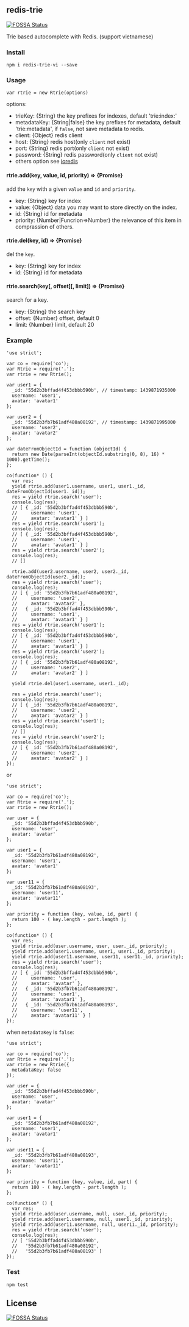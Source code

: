 ## redis-trie
[![FOSSA Status](https://app.fossa.io/api/projects/git%2Bgithub.com%2Fdaoan1412%2Frtrie.svg?type=shield)](https://app.fossa.io/projects/git%2Bgithub.com%2Fdaoan1412%2Frtrie?ref=badge_shield)


Trie based autocomplete with Redis. (support vietnamese)

### Install

```
npm i redis-trie-vi --save
```

### Usage

```
var rtrie = new Rtrie(options)
```

options:

- trieKey: {String} the key prefixes for indexes, default 'trie:index:'
- metadataKey: {String|false} the key prefixes for metadata, default 'trie:metadata', if `false`, not save metadata to redis.
- client: {Object} redis client
- host: {String} redis host(only `client` not exist)
- port: {String} redis port(only `client` not exist)
- password: {String} redis password(only `client` not exist)
- others option see [ioredis](https://github.com/luin/ioredis/blob/master/API.md#new-redisport-host-options)

#### rtrie.add(key, value, id, priority) => {Promise}

add the `key` with a given `value` and `id` and `priority`.

- key: {String} key for index
- value: {Object} data you may want to store directly on the index.
- id: {String} id for metadata
- priority: {Number|Funcrion=>Number} the relevance of this item in comprassion of others.

#### rtrie.del(key, id) => {Promise}

del the `key`.

- key: {String} key for index
- id: {String} id for metadata

#### rtrie.search(key[, offset][, limit]) => {Promise}

search for a key.

- key: {String} the search key
- offset: {Number} offset, default 0
- limit: {Number} limit, default 20

### Example

```
'use strict';

var co = require('co');
var Rtrie = require('.');
var rtrie = new Rtrie();

var user1 = {
  _id: '55d2b3bffad4f453dbbb590b', // timestamp: 1439871935000
  username: 'user1',
  avatar: 'avatar1'
};

var user2 = {
  _id: '55d2b3fb7b61adf480a08192', // timestamp: 1439871995000
  username: 'user2',
  avatar: 'avatar2'
};

var dateFromObjectId = function (objectId) {
  return new Date(parseInt(objectId.substring(0, 8), 16) * 1000).getTime();
};

co(function* () {
  var res;
  yield rtrie.add(user1.username, user1, user1._id, dateFromObjectId(user1._id));
  res = yield rtrie.search('user');
  console.log(res);
  // [ { _id: '55d2b3bffad4f453dbbb590b',
  //     username: 'user1',
  //     avatar: 'avatar1' } ]
  res = yield rtrie.search('user1');
  console.log(res);
  // [ { _id: '55d2b3bffad4f453dbbb590b',
  //     username: 'user1',
  //     avatar: 'avatar1' } ]
  res = yield rtrie.search('user2');
  console.log(res);
  // []

  rtrie.add(user2.username, user2, user2._id, dateFromObjectId(user2._id));
  res = yield rtrie.search('user');
  console.log(res);
  // [ { _id: '55d2b3fb7b61adf480a08192',
  //     username: 'user2',
  //     avatar: 'avatar2' },
  //   { _id: '55d2b3bffad4f453dbbb590b',
  //     username: 'user1',
  //     avatar: 'avatar1' } ]
  res = yield rtrie.search('user1');
  console.log(res);
  // [ { _id: '55d2b3bffad4f453dbbb590b',
  //     username: 'user1',
  //     avatar: 'avatar1' } ]
  res = yield rtrie.search('user2');
  console.log(res);
  // [ { _id: '55d2b3fb7b61adf480a08192',
  //     username: 'user2',
  //     avatar: 'avatar2' } ]

  yield rtrie.del(user1.username, user1._id);

  res = yield rtrie.search('user');
  console.log(res);
  // [ { _id: '55d2b3fb7b61adf480a08192',
  //     username: 'user2',
  //     avatar: 'avatar2' } ]
  res = yield rtrie.search('user1');
  console.log(res);
  // []
  res = yield rtrie.search('user2');
  console.log(res);
  // [ { _id: '55d2b3fb7b61adf480a08192',
  //     username: 'user2',
  //     avatar: 'avatar2' } ]
});
```

or

```
'use strict';

var co = require('co');
var Rtrie = require('.');
var rtrie = new Rtrie();

var user = {
  _id: '55d2b3bffad4f453dbbb590b',
  username: 'user',
  avatar: 'avatar'
};

var user1 = {
  _id: '55d2b3fb7b61adf480a08192',
  username: 'user1',
  avatar: 'avatar1'
};

var user11 = {
  _id: '55d2b3fb7b61adf480a08193',
  username: 'user11',
  avatar: 'avatar11'
};

var priority = function (key, value, id, part) {
  return 100 - ( key.length - part.length );
};

co(function* () {
  var res;
  yield rtrie.add(user.username, user, user._id, priority);
  yield rtrie.add(user1.username, user1, user1._id, priority);
  yield rtrie.add(user11.username, user11, user11._id, priority);
  res = yield rtrie.search('user');
  console.log(res);
  // [ { _id: '55d2b3bffad4f453dbbb590b',
  //     username: 'user',
  //     avatar: 'avatar' },
  //   { _id: '55d2b3fb7b61adf480a08192',
  //     username: 'user1',
  //     avatar: 'avatar1' },
  //   { _id: '55d2b3fb7b61adf480a08193',
  //     username: 'user11',
  //     avatar: 'avatar11' } ]
});
```

when `metadataKey` is `false`:

```
'use strict';

var co = require('co');
var Rtrie = require('.');
var rtrie = new Rtrie({
  metadataKey: false
});

var user = {
  _id: '55d2b3bffad4f453dbbb590b',
  username: 'user',
  avatar: 'avatar'
};

var user1 = {
  _id: '55d2b3fb7b61adf480a08192',
  username: 'user1',
  avatar: 'avatar1'
};

var user11 = {
  _id: '55d2b3fb7b61adf480a08193',
  username: 'user11',
  avatar: 'avatar11'
};

var priority = function (key, value, id, part) {
  return 100 - ( key.length - part.length );
};

co(function* () {
  var res;
  yield rtrie.add(user.username, null, user._id, priority);
  yield rtrie.add(user1.username, null, user1._id, priority);
  yield rtrie.add(user11.username, null, user11._id, priority);
  res = yield rtrie.search('user');
  console.log(res);
  // [ '55d2b3bffad4f453dbbb590b',
  //   '55d2b3fb7b61adf480a08192',
  //   '55d2b3fb7b61adf480a08193' ]
});
```

### Test

```
npm test
```

## License
[![FOSSA Status](https://app.fossa.io/api/projects/git%2Bgithub.com%2Fdaoan1412%2Frtrie.svg?type=large)](https://app.fossa.io/projects/git%2Bgithub.com%2Fdaoan1412%2Frtrie?ref=badge_large)